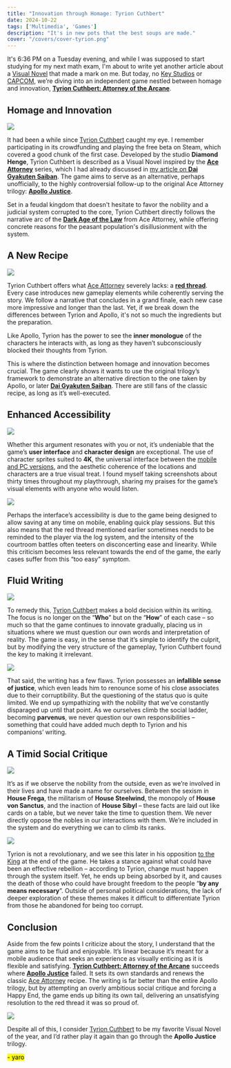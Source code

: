 ```yaml
---
title: "Innovation through Homage: Tyrion Cuthbert"
date: 2024-10-22
tags: ['Multimedia', 'Games']
description: "It's in new pots that the best soups are made."
cover: "/covers/cover-tyrion.png"
---
```


It's 6:36 PM on a Tuesday evening, and while I was supposed to start studying for my next math exam, I'm about to write yet another article about a [Visual Novel](https://en.wikipedia.org/wiki/Visual_novel) that made a mark on me. But today, no [Key Studios](https://en.wikipedia.org/wiki/Key_(company)) or [CAPCOM](https://en.wikipedia.org/wiki/Capcom), we’re diving into an independent game nestled between homage and innovation, [**Tyrion Cuthbert: Attorney of the Arcane**](https://store.steampowered.com/app/1590230/Tyrion_Cuthbert_Attorney_of_the_Arcane/).

## Homage and Innovation

![](<Tyrion+Close (1).png>)

It had been a while since [Tyrion Cuthbert](https://attorneyofthearcane.fandom.com/wiki/Tyrion_Cuthbert:_Attorney_of_the_Arcane) caught my eye. I remember participating in its crowdfunding and playing the free beta on Steam, which covered a good chunk of the first case. Developed by the studio **Diamond Henge**, Tyrion Cuthbert is described as a Visual Novel inspired by the [**Ace Attorney**](https://www.ace-attorney.com/) series, which I had already discussed in [my article on **Dai Gyakuten Saiban**](https://skoomaden.me/en/posts/dai-gyakuten-saiban). The game aims to serve as an alternative, perhaps unofficially, to the highly controversial follow-up to the original Ace Attorney trilogy: [**Apollo Justice**](https://en.wikipedia.org/wiki/Apollo_Justice:_Ace_Attorney).

Set in a feudal kingdom that doesn't hesitate to favor the nobility and a judicial system corrupted to the core, Tyrion Cuthbert directly follows the narrative arc of the [**Dark Age of the Law**](https://aceattorney.fandom.com/wiki/Dark_age_of_the_law) from Ace Attorney, while offering concrete reasons for the peasant population's disillusionment with the system.

## A New Recipe

![](image-204.png)

Tyrion Cuthbert offers what [Ace Attorney](https://www.ace-attorney.com/) severely lacks: a [**red thread**](https://www.linternaute.fr/dictionnaire/fr/definition/fil-rouge/). Every case introduces new gameplay elements while coherently serving the story. We follow a narrative that concludes in a grand finale, each new case more impressive and longer than the last. Yet, if we break down the differences between Tyrion and Apollo, it's not so much the ingredients but the preparation.

Like Apollo, Tyrion has the power to see the **inner monologue** of the characters he interacts with, as long as they haven’t subconsciously blocked their thoughts from Tyrion.

This is where the distinction between homage and innovation becomes crucial. The game clearly shows it wants to use the original trilogy’s framework to demonstrate an alternative direction to the one taken by Apollo, or later [**Dai Gyakuten Saiban**](https://skoomaden.me/en/posts/dai-gyakuten-saiban). There are still fans of the classic recipe, as long as it’s well-executed.

## Enhanced Accessibility

![](image-205.png)

Whether this argument resonates with you or not, it’s undeniable that the game’s **user interface** and **character design** are exceptional. The use of character sprites suited to **4K**, the universal interface between the [mobile and PC versions](https://vndb.org/v45489), and the aesthetic coherence of the locations and characters are a true visual treat. I found myself taking screenshots about thirty times throughout my playthrough, sharing my praises for the game’s visual elements with anyone who would listen.

![](image-206.png)

Perhaps the interface’s accessibility is due to the game being designed to allow saving at any time on mobile, enabling quick play sessions. But this also means that the red thread mentioned earlier sometimes needs to be reminded to the player via the log system, and the intensity of the courtroom battles often teeters on disconcerting ease and linearity. While this criticism becomes less relevant towards the end of the game, the early cases suffer from this “too easy” symptom.

## Fluid Writing

![](image-207.png)

To remedy this, [Tyrion Cuthbert](https://attorneyofthearcane.fandom.com/wiki/Tyrion_Cuthbert:_Attorney_of_the_Arcane) makes a bold decision within its writing. The focus is no longer on the “**Who**” but on the “**How**” of each case – so much so that the game continues to innovate gradually, placing us in situations where we must question our own words and interpretation of reality. The game is easy, in the sense that it’s simple to identify the culprit, but by modifying the very structure of the gameplay, Tyrion Cuthbert found the key to making it irrelevant.

![](image-208.png)

That said, the writing has a few flaws. Tyrion possesses an **infallible sense of justice**, which even leads him to renounce some of his close associates due to their corruptibility. But the questioning of the status quo is quite limited. We end up sympathizing with the nobility that we’ve constantly disparaged up until that point. As we ourselves climb the social ladder, becoming **parvenus**, we never question our own responsibilities – something that could have added much depth to Tyrion and his companions’ writing.

## A Timid Social Critique

![](image-209.png)

It’s as if we observe the nobility from the outside, even as we’re involved in their lives and have made a name for ourselves. Between the sexism in **House Frega**, the militarism of **House Steelwind**, the monopoly of **House von Sanctus**, and the inaction of **House Sibyl** – these facts are laid out like cards on a table, but we never take the time to question them. We never directly oppose the nobles in our interactions with them. We’re included in the system and do everything we can to climb its ranks.

![](image-210.png)

Tyrion is not a revolutionary, and we see this later in his opposition [to the King](https://tyrion-cuthbert-attorney-of-the-arcane.fandom.com/wiki/Aster_de_Wyverngarde) at the end of the game. He takes a stance against what could have been an effective rebellion – according to Tyrion, change must happen through the system itself. Yet, he ends up being absorbed by it, and causes the death of those who could have brought freedom to the people “**by any means necessary**”. Outside of personal political considerations, the lack of deeper exploration of these themes makes it difficult to differentiate Tyrion from those he abandoned for being too corrupt.

## Conclusion

Aside from the few points I criticize about the story, I understand that the game aims to be fluid and enjoyable. It’s linear because it’s meant for a mobile audience that seeks an experience as visually enticing as it is flexible and satisfying. [**Tyrion Cuthbert: Attorney of the Arcane**](https://attorneyofthearcane.fandom.com/wiki/Tyrion_Cuthbert:_Attorney_of_the_Arcane) succeeds where [**Apollo Justice**](https://www.ace-attorney.com/aj-trilogy/) failed. It sets its own standards and renews the classic [Ace Attorney](https://www.ace-attorney.com/) recipe. The writing is far better than the entire Apollo trilogy, but by attempting an overly ambitious social critique and forcing a Happy End, the game ends up biting its own tail, delivering an unsatisfying resolution to the red thread it was so proud of.

![](image-211.png)

Despite all of this, I consider [Tyrion Cuthbert](https://attorneyofthearcane.fandom.com/wiki/Tyrion_Cuthbert:_Attorney_of_the_Arcane) to be my favorite Visual Novel of the year, and I’d rather play it again than go through the **Apollo Justice** trilogy.

<mark>- yaro</mark>